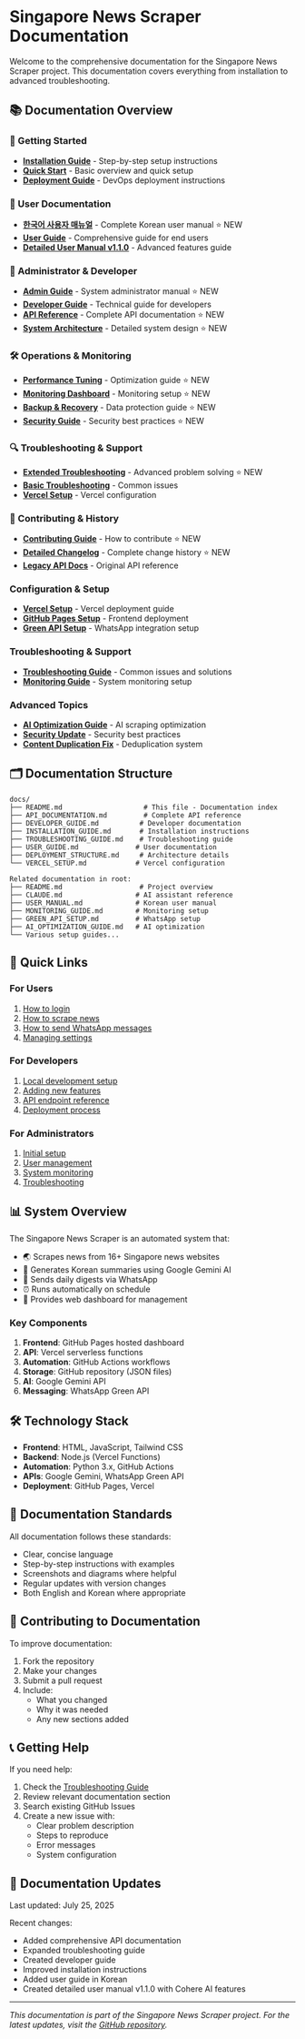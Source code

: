 # Singapore News Scraper Documentation

Welcome to the comprehensive documentation for the Singapore News Scraper project. This documentation covers everything from installation to advanced troubleshooting.

## 📚 Documentation Overview

### 🚀 Getting Started
- **[Installation Guide](./INSTALLATION_GUIDE.md)** - Step-by-step setup instructions
- **[Quick Start](../README.md)** - Basic overview and quick setup
- **[Deployment Guide](./DEPLOYMENT_GUIDE.md)** - DevOps deployment instructions

### 👥 User Documentation
- **[한국어 사용자 매뉴얼](./USER_MANUAL_KR.md)** - Complete Korean user manual ⭐ NEW
- **[User Guide](./USER_GUIDE.md)** - Comprehensive guide for end users
- **[Detailed User Manual v1.1.0](./USER_MANUAL_DETAILED.md)** - Advanced features guide

### 🔧 Administrator & Developer
- **[Admin Guide](./ADMIN_GUIDE.md)** - System administrator manual ⭐ NEW
- **[Developer Guide](./DEVELOPER_GUIDE.md)** - Technical guide for developers
- **[API Reference](./API_REFERENCE.md)** - Complete API documentation ⭐ NEW
- **[System Architecture](./ARCHITECTURE.md)** - Detailed system design ⭐ NEW

### 🛠️ Operations & Monitoring
- **[Performance Tuning](./PERFORMANCE_TUNING.md)** - Optimization guide ⭐ NEW
- **[Monitoring Dashboard](./MONITORING_DASHBOARD.md)** - Monitoring setup ⭐ NEW
- **[Backup & Recovery](./BACKUP_RECOVERY.md)** - Data protection guide ⭐ NEW
- **[Security Guide](./SECURITY_GUIDE.md)** - Security best practices ⭐ NEW

### 🔍 Troubleshooting & Support
- **[Extended Troubleshooting](./TROUBLESHOOTING_EXTENDED.md)** - Advanced problem solving ⭐ NEW
- **[Basic Troubleshooting](./TROUBLESHOOTING_GUIDE.md)** - Common issues
- **[Vercel Setup](./VERCEL_SETUP.md)** - Vercel configuration

### 🤝 Contributing & History
- **[Contributing Guide](./CONTRIBUTING.md)** - How to contribute ⭐ NEW
- **[Detailed Changelog](./CHANGELOG_DETAILED.md)** - Complete change history ⭐ NEW
- **[Legacy API Docs](./API_DOCUMENTATION.md)** - Original API reference

### Configuration & Setup
- **[Vercel Setup](./VERCEL_SETUP.md)** - Vercel deployment guide
- **[GitHub Pages Setup](../GITHUB_PAGES_SETUP.md)** - Frontend deployment
- **[Green API Setup](../GREEN_API_SETUP.md)** - WhatsApp integration setup

### Troubleshooting & Support
- **[Troubleshooting Guide](./TROUBLESHOOTING_GUIDE.md)** - Common issues and solutions
- **[Monitoring Guide](../MONITORING_GUIDE.md)** - System monitoring setup

### Advanced Topics
- **[AI Optimization Guide](../AI_OPTIMIZATION_GUIDE.md)** - AI scraping optimization
- **[Security Update](../SECURITY_UPDATE.md)** - Security best practices
- **[Content Duplication Fix](../CONTENT_DUPLICATION_FIX.md)** - Deduplication system

## 🗂️ Documentation Structure

```
docs/
├── README.md                    # This file - Documentation index
├── API_DOCUMENTATION.md         # Complete API reference
├── DEVELOPER_GUIDE.md          # Developer documentation
├── INSTALLATION_GUIDE.md       # Installation instructions
├── TROUBLESHOOTING_GUIDE.md    # Troubleshooting guide
├── USER_GUIDE.md              # User documentation
├── DEPLOYMENT_STRUCTURE.md     # Architecture details
└── VERCEL_SETUP.md            # Vercel configuration

Related documentation in root:
├── README.md                   # Project overview
├── CLAUDE.md                  # AI assistant reference
├── USER_MANUAL.md             # Korean user manual
├── MONITORING_GUIDE.md        # Monitoring setup
├── GREEN_API_SETUP.md         # WhatsApp setup
├── AI_OPTIMIZATION_GUIDE.md   # AI optimization
└── Various setup guides...
```

## 🚀 Quick Links

### For Users
1. [How to login](./USER_GUIDE.md#로그인)
2. [How to scrape news](./USER_GUIDE.md#뉴스-스크래핑)
3. [How to send WhatsApp messages](./USER_GUIDE.md#whatsapp-전송)
4. [Managing settings](./USER_GUIDE.md#설정-관리)

### For Developers
1. [Local development setup](./DEVELOPER_GUIDE.md#development-setup)
2. [Adding new features](./DEVELOPER_GUIDE.md#adding-new-features)
3. [API endpoint reference](./API_DOCUMENTATION.md#api-endpoints-overview)
4. [Deployment process](./DEVELOPER_GUIDE.md#deployment)

### For Administrators
1. [Initial setup](./INSTALLATION_GUIDE.md#quick-start-15-minutes)
2. [User management](./USER_GUIDE.md#사용자-관리)
3. [System monitoring](../MONITORING_GUIDE.md)
4. [Troubleshooting](./TROUBLESHOOTING_GUIDE.md#quick-diagnostics)

## 📊 System Overview

The Singapore News Scraper is an automated system that:
- 🌏 Scrapes news from 16+ Singapore news websites
- 🤖 Generates Korean summaries using Google Gemini AI
- 📱 Sends daily digests via WhatsApp
- ⏰ Runs automatically on schedule
- 🔧 Provides web dashboard for management

### Key Components
1. **Frontend**: GitHub Pages hosted dashboard
2. **API**: Vercel serverless functions
3. **Automation**: GitHub Actions workflows
4. **Storage**: GitHub repository (JSON files)
5. **AI**: Google Gemini API
6. **Messaging**: WhatsApp Green API

## 🛠️ Technology Stack

- **Frontend**: HTML, JavaScript, Tailwind CSS
- **Backend**: Node.js (Vercel Functions)
- **Automation**: Python 3.x, GitHub Actions
- **APIs**: Google Gemini, WhatsApp Green API
- **Deployment**: GitHub Pages, Vercel

## 📝 Documentation Standards

All documentation follows these standards:
- Clear, concise language
- Step-by-step instructions with examples
- Screenshots and diagrams where helpful
- Regular updates with version changes
- Both English and Korean where appropriate

## 🤝 Contributing to Documentation

To improve documentation:
1. Fork the repository
2. Make your changes
3. Submit a pull request
4. Include:
   - What you changed
   - Why it was needed
   - Any new sections added

## 📞 Getting Help

If you need help:
1. Check the [Troubleshooting Guide](./TROUBLESHOOTING_GUIDE.md)
2. Review relevant documentation section
3. Search existing GitHub Issues
4. Create a new issue with:
   - Clear problem description
   - Steps to reproduce
   - Error messages
   - System configuration

## 🔄 Documentation Updates

Last updated: July 25, 2025

Recent changes:
- Added comprehensive API documentation
- Expanded troubleshooting guide
- Created developer guide
- Improved installation instructions
- Added user guide in Korean
- Created detailed user manual v1.1.0 with Cohere AI features

---

*This documentation is part of the Singapore News Scraper project. For the latest updates, visit the [GitHub repository](https://github.com/djyalu/singapore_news_github).*